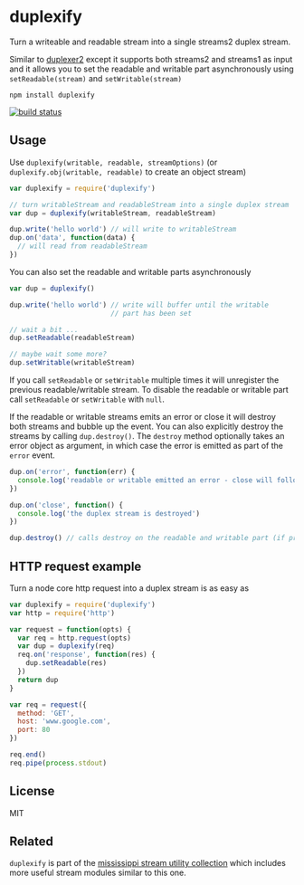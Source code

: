 # duplexify

Turn a writeable and readable stream into a single streams2 duplex stream.

Similar to [duplexer2](https://github.com/deoxxa/duplexer2) except it supports both streams2 and
streams1 as input
and it allows you to set the readable and writable part asynchronously using `setReadable(stream)`
and `setWritable(stream)`

```
npm install duplexify
```

[![build status](http://img.shields.io/travis/mafintosh/duplexify.svg?style=flat)](http://travis-ci.org/mafintosh/duplexify)

## Usage

Use `duplexify(writable, readable, streamOptions)` (or `duplexify.obj(writable, readable)` to create
an object stream)

``` js
var duplexify = require('duplexify')

// turn writableStream and readableStream into a single duplex stream
var dup = duplexify(writableStream, readableStream)

dup.write('hello world') // will write to writableStream
dup.on('data', function(data) {
  // will read from readableStream
})
```

You can also set the readable and writable parts asynchronously

``` js
var dup = duplexify()

dup.write('hello world') // write will buffer until the writable
                         // part has been set

// wait a bit ...
dup.setReadable(readableStream)

// maybe wait some more?
dup.setWritable(writableStream)
```

If you call `setReadable` or `setWritable` multiple times it will unregister the previous
readable/writable stream.
To disable the readable or writable part call `setReadable` or `setWritable` with `null`.

If the readable or writable streams emits an error or close it will destroy both streams and bubble
up the event.
You can also explicitly destroy the streams by calling `dup.destroy()`. The `destroy` method
optionally takes an
error object as argument, in which case the error is emitted as part of the `error` event.

``` js
dup.on('error', function(err) {
  console.log('readable or writable emitted an error - close will follow')
})

dup.on('close', function() {
  console.log('the duplex stream is destroyed')
})

dup.destroy() // calls destroy on the readable and writable part (if present)
```

## HTTP request example

Turn a node core http request into a duplex stream is as easy as

``` js
var duplexify = require('duplexify')
var http = require('http')

var request = function(opts) {
  var req = http.request(opts)
  var dup = duplexify(req)
  req.on('response', function(res) {
    dup.setReadable(res)
  })
  return dup
}

var req = request({
  method: 'GET',
  host: 'www.google.com',
  port: 80
})

req.end()
req.pipe(process.stdout)
```

## License

MIT

## Related

`duplexify` is part of
the [mississippi stream utility collection](https://github.com/maxogden/mississippi) which includes
more useful stream modules similar to this one.
